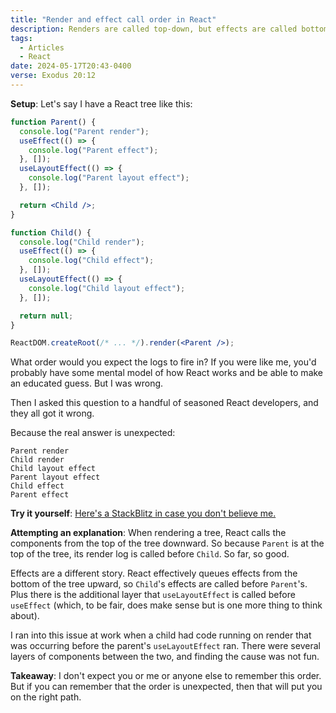 ```yaml
---
title: "Render and effect call order in React"
description: Renders are called top-down, but effects are called bottom-up.
tags:
  - Articles
  - React
date: 2024-05-17T20:43-0400
verse: Exodus 20:12
---
```


**Setup**: Let's say I have a React tree like this:

```jsx
function Parent() {
  console.log("Parent render");
  useEffect(() => {
    console.log("Parent effect");
  }, []);
  useLayoutEffect(() => {
    console.log("Parent layout effect");
  }, []);

  return <Child />;
}

function Child() {
  console.log("Child render");
  useEffect(() => {
    console.log("Child effect");
  }, []);
  useLayoutEffect(() => {
    console.log("Child layout effect");
  }, []);

  return null;
}

ReactDOM.createRoot(/* ... */).render(<Parent />);
```

What order would you expect the logs to fire in? If you were like me, you'd
probably have some mental model of how React works and be able to make an
educated guess. But I was wrong.

Then I asked this question to a handful of seasoned React developers, and they
all got it wrong.

Because the real answer is unexpected:

```
Parent render
Child render
Child layout effect
Parent layout effect
Child effect
Parent effect
```

**Try it yourself**:
[Here's a StackBlitz in case you don't believe me.](https://stackblitz.com/edit/vitejs-vite-7n9w8p?file=src%2Fmain.tsx)

**Attempting an explanation**: When rendering a tree, React calls the components
from the top of the tree downward. So because `Parent` is at the top of the
tree, its render log is called before `Child`. So far, so good.

Effects are a different story. React effectively queues effects from the bottom
of the tree upward, so `Child`'s effects are called before `Parent`'s. Plus
there is the additional layer that `useLayoutEffect` is called before
`useEffect` (which, to be fair, does make sense but is one more thing to think
about).

I ran into this issue at work when a child had code running on render that was
occurring before the parent's `useLayoutEffect` ran. There were several layers
of components between the two, and finding the cause was not fun.

**Takeaway**: I don't expect you or me or anyone else to remember this order.
But if you can remember that the order is unexpected, then that will put you on
the right path.
